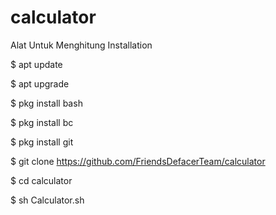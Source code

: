 # calculator
Alat Untuk Menghitung
Installation

$ apt update 

$ apt upgrade

$ pkg install bash

$ pkg install bc

$ pkg install git

$ git clone https://github.com/FriendsDefacerTeam/calculator

$ cd calculator

$ sh Calculator.sh
